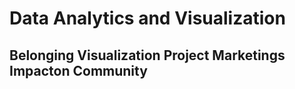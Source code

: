 # Data Analytics and Visualization
## Belonging Visualization Project Marketings Impacton Community
